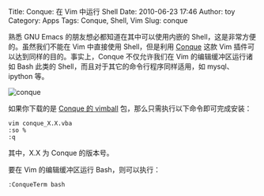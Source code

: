 Title: Conque: 在 Vim 中运行 Shell
Date: 2010-06-23 17:46
Author: toy
Category: Apps
Tags: Conque, Shell, Vim
Slug: conque

熟悉 GNU Emacs 的朋友想必都知道在其中可以使用内嵌的 Shell，这是非常方便的。虽然我们不能在 Vim 中直接使用 Shell，但是利用 [Conque](http://code.google.com/p/conque/) 这款 Vim 插件可以达到同样的目的。事实上，Conque 不仅允许我们在 Vim 的编辑缓冲区运行诸如 Bash 此类的 Shell，而且对于其它的命令行程序同样适用，如 mysql、ipython 等。

<!-- PELICAN_END_SUMMARY -->

![conque](http://i.linuxtoy.org/images/2010/06/conque.png)

如果你下载的是 [Conque 的 vimball](http://code.google.com/p/conque/downloads/) 包，那么只需执行以下命令即可完成安装：

```
vim conque_X.X.vba  
:so %  
:q
```

其中，X.X 为 Conque 的版本号。

要在 Vim 的编辑缓冲区运行 Bash，则可以执行：

    :ConqueTerm bash
